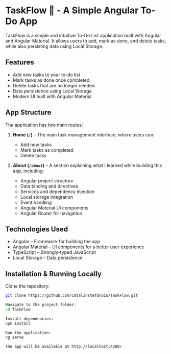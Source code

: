# TaskFlow 📝 - A Simple Angular To-Do App

TaskFlow is a simple and intuitive To-Do List application built with Angular and Angular Material. It allows users to add, mark as done, and delete tasks, while also persisting data using Local Storage.

## Features

- Add new tasks to your to-do list
- Mark tasks as done once completed
- Delete tasks that are no longer needed
- Data persistence using Local Storage
- Modern UI built with Angular Material

## App Structure

The application has two main routes:

1. **Home (`/`)** – The main task management interface, where users can:
   - Add new tasks
   - Mark tasks as completed
   - Delete tasks

2. **About (`/about`)** – A section explaining what I learned while building this app, including:
   - Angular project structure
   - Data binding and directives
   - Services and dependency injection
   - Local storage integration
   - Event handling
   - Angular Material UI components
   - Angular Router for navigation

## Technologies Used

- Angular – Framework for building the app
- Angular Material – UI components for a better user experience
- TypeScript – Strongly-typed JavaScript
- Local Storage – Data persistence

## Installation & Running Locally

Clone the repository:  
```sh
git clone https://github.com/catalinstefanoiu/TaskFlow.git

Navigate to the project folder:
cd TaskFlow

Install dependencies:
npm install

Run the application:
ng serve

The app will be available at http://localhost:4200/

